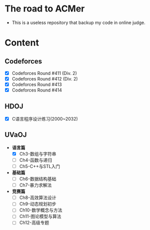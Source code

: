 # The road to ACMer
- This is a useless repository that backup my code in online judge.

# Content
## Codeforces
- [x] Codeforces Round #411 (Div. 2)
- [x] Codeforces Round #412 (Div. 2)
- [x] Codeforces Round #413
- [x] Codeforces Round #414

## HDOJ
- [X] C语言程序设计练习(2000~2032)

## UVaOJ
- **语言篇**
	- [x] Ch3-数组与字符串
	- [ ] Ch4-函数与递归
	- [ ] Ch5-C++与STL入门
- **基础篇**
	- [ ] Ch6-数据结构基础
	- [ ] Ch7-暴力求解法
- **竞赛篇**
	- [ ] Ch8-高效算法设计
	- [ ] Ch9-动态规划初步
	- [ ] Ch10-数学概念与方法
	- [ ] Ch11-图论模型与算法
	- [ ] Ch12-高级专题
